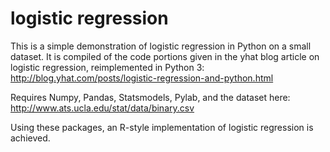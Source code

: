 # logistic regression

This is a simple demonstration of logistic regression in Python on a small dataset. It is compiled of the code portions given in the yhat blog article on logistic regression, reimplemented in Python 3:
http://blog.yhat.com/posts/logistic-regression-and-python.html

Requires Numpy, Pandas, Statsmodels, Pylab, and the dataset here:
http://www.ats.ucla.edu/stat/data/binary.csv

Using these packages, an R-style implementation of logistic regression is achieved.
